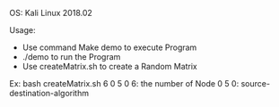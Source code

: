 OS: Kali Linux 2018.02


Usage:
- Use command Make demo to execute Program
- ./demo to run the Program
- Use createMatrix.sh to create a Random Matrix


Ex: bash createMatrix.sh 6 0 5 0
6: the number of Node
0 5 0: source-destination-algorithm